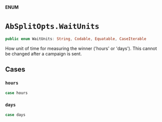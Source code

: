 **ENUM**

# `AbSplitOpts.WaitUnits`

```swift
public enum WaitUnits: String, Codable, Equatable, CaseIterable
```

How unit of time for measuring the winner ('hours' or 'days'). This cannot be changed after a campaign is sent.

## Cases
### `hours`

```swift
case hours
```

### `days`

```swift
case days
```
